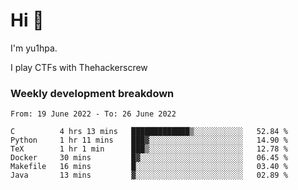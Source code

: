 # Hi 👋

I'm yu1hpa.

I play CTFs with Thehackerscrew

### Weekly development breakdown

<!--START_SECTION:waka-->

```text
From: 19 June 2022 - To: 26 June 2022

C          4 hrs 13 mins   █████████████▒░░░░░░░░░░░   52.84 %
Python     1 hr 11 mins    ███▓░░░░░░░░░░░░░░░░░░░░░   14.90 %
TeX        1 hr 1 min      ███▒░░░░░░░░░░░░░░░░░░░░░   12.78 %
Docker     30 mins         █▓░░░░░░░░░░░░░░░░░░░░░░░   06.45 %
Makefile   16 mins         █░░░░░░░░░░░░░░░░░░░░░░░░   03.40 %
Java       13 mins         ▓░░░░░░░░░░░░░░░░░░░░░░░░   02.89 %
```

<!--END_SECTION:waka-->

